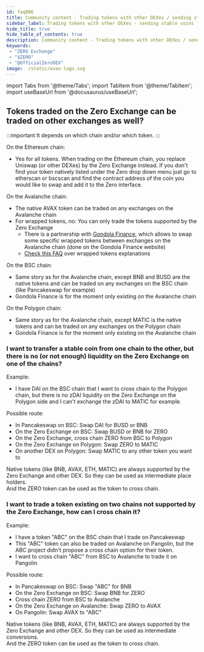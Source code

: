 ```yaml
---
id: faq006
title: Community content - Trading tokens with other DEXes / sending stable coins from one chain to another 
sidebar_label: Trading tokens with other DEXes - sending stable coins from one chain to another 
hide_title: true
hide_table_of_contents: true
description: Community content - Trading tokens with other DEXes / sending stable coins from one chain to another 
keywords:
 - "ZERO Exchange"
 - "$ZERO"
 - "@OfficialZeroDEX"
image:  /static/avax-logo.svg
---
```


import Tabs from '@theme/Tabs';
import TabItem from '@theme/TabItem';
import useBaseUrl from '@docusaurus/useBaseUrl';

## Tokens traded on the Zero Exchange can be traded on other exchanges as well?

:::important
It depends on which chain and/or which token.
:::

On the Ethereum chain:
* Yes for all tokens. When trading on the Ethereum chain, you replace Uniswap (or other DEXes) by the Zero Exchange instead. If you don't find your token natively listed under the Zero drop down menu just go to etherscan or bscscan and find the contract address of the coin you would like to swap and add it to the Zero interface.


On the Avalanche chain:
* The native AVAX token can be traded on any exchanges on the Avalanche chain
* For wrapped tokens, no: You can only trade the tokens supported by the Zero Exchange
  * There is a partnership with [Gondola Finance](https://gondola.finance), which allows to swap some specific wrapped tokens between exchanges on the Avalanche chain (done on the Gondola Finance website)
  * [Check this FAQ](faq005.md) over wrapped tokens explanations  


On the BSC chain:
* Same story as for the Avalanche chain, except BNB and BUSD are the native tokens and can be traded on any exchanges on the BSC chain (like Pancakeswap for example)
* Gondola Finance is for the moment only existing on the Avalanche chain

On the Polygon chain:
* Same story as for the Avalanche chain, except MATIC is the native tokens and can be traded on any exchanges on the Polygon chain
* Gondola Finance is for the moment only existing on the Avalanche chain


### I want to transfer a stable coin from one chain to the other, but there is no (or not enough) liquidity on the Zero Exchange on one of the chains?

Example:
* I have DAI on the BSC chain that I want to cross chain to the Polygon chain, but there is no zDAI liquidity on the Zero Exchange on the Polygon side and I can't exchange the zDAI to MATIC for example. 

Possible route:
* In Pancakeswap on BSC: Swap DAI for BUSD or BNB
* On the Zero Exchange on BSC: Swap BUSD or BNB for ZERO
* On the Zero Exchange, cross chain ZERO from BSC to Polygon 
* On the Zero Exchange on Polygon: Swap ZERO to MATIC
* On another DEX on Polygon: Swap MATIC to any other token you want to

Native tokens (like BNB, AVAX, ETH, MATIC) are always supported by the Zero Exchange and other DEX.  So they can be used as intermediate place holders.  
And the ZERO token can be used as the token to cross chain.

### I want to trade a token existing on two chains not supported by the Zero Exchange, how can I cross chain it?

Example:
* I have a token "ABC" on the BSC chain that I trade on Pancakeswap
* This "ABC" token can also be traded on Avalanche on Pangolin, but the ABC project didn't propose a cross chain option for their token. 
 * I want to cross chain "ABC" from BSC to Avalanche to trade it on Pangolin

Possible route:
* In Pancakeswap on BSC: Swap "ABC" for BNB
* On the Zero Exchange on BSC: Swap BNB for ZERO
* Cross chain ZERO from BSC to Avalanche
* On the Zero Exchange on Avalanche: Swap ZERO to AVAX
* On Pangolin: Swap AVAX to "ABC"

Native tokens (like BNB, AVAX, ETH, MATIC) are always supported by the Zero Exchange and other DEX.  So they can be used as intermediate conversions.  
And the ZERO token can be used as the token to cross chain.
